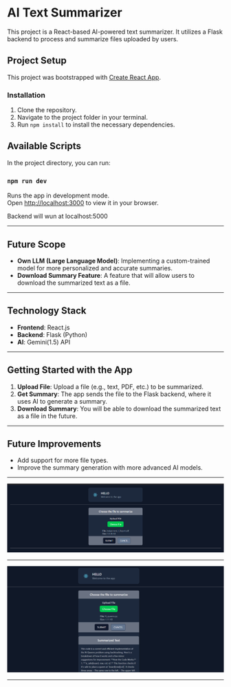 

# AI Text Summarizer

This project is a React-based AI-powered text summarizer. It utilizes a Flask backend to process and summarize files uploaded by users.

## Project Setup

This project was bootstrapped with [Create React App](https://github.com/facebook/create-react-app).

### Installation

1. Clone the repository.
2. Navigate to the project folder in your terminal.
3. Run `npm install` to install the necessary dependencies.

## Available Scripts

In the project directory, you can run:

### `npm run dev`

Runs the app in development mode.\
Open [http://localhost:3000](http://localhost:3000) to view it in your browser.

Backend will wun at localhost:5000


---

## Future Scope

- **Own LLM (Large Language Model)**: Implementing a custom-trained model for more personalized and accurate summaries.
- **Download Summary Feature**: A feature that will allow users to download the summarized text as a file.

---

## Technology Stack

- **Frontend**: React.js
- **Backend**: Flask (Python)
- **AI**: Gemini(1.5) API

---

## Getting Started with the App

1. **Upload File**: Upload a file (e.g., text, PDF, etc.) to be summarized.
2. **Get Summary**: The app sends the file to the Flask backend, where it uses AI to generate a summary.
3. **Download Summary**: You will be able to download the summarized text as a file in the future.

---

## Future Improvements

- Add support for more file types.
- Improve the summary generation with more advanced AI models.

---

![AI Text Summarizer](./src/Components/assets/img/im1.png)  

---

![AI Text Summarizer](./src/Components/assets/img/im2.png)  

---
